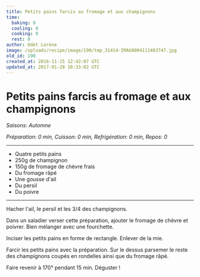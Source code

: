 ```yaml
---
title: Petits pains farcis au fromage et aux champignons
time:
  baking: 0
  cooling: 0
  cooking: 0
  rest: 0
author: Odet Lorène
image: /uploads/recipe/image/190/tmp_31414-IMAG0004111483747.jpg
old_id: 190
created_at: 2016-11-15 12:42:07 UTC
updated_at: 2017-01-29 10:33:02 UTC
---
```


# Petits pains farcis au fromage et aux champignons

_Saisons: Automne_

_Préparation: 0 min, Cuisson: 0 min, Refrigération: 0 min, Repos: 0_

---

- Quatre petits pains
- 250g de champignon
- 150g de fromage de chèvre frais
- Du fromage râpé
- Une gousse d'ail
- Du persil
- Du poivre

---

Hacher l'ail, le persil et les 3/4 des champignons.

Dans un saladier verser cette préparation, ajouter le fromage de chèvre et poivrer. Bien mélanger avec une fourchette.

Inciser les petits pains en forme de rectangle. Enlever de la mie.

Farcir les petits pains avec la préparation. Sur le dessus parsemer le reste des champignons coupés en rondelles ainsi que du fromage râpé.

Faire revenir à 170° pendant 15 min. Déguster !
